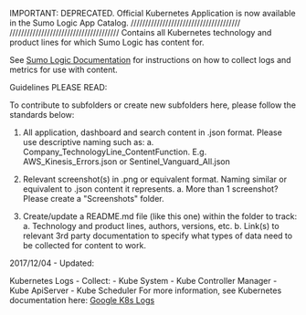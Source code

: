 IMPORTANT: DEPRECATED. Official Kubernetes Application is now available in the Sumo Logic App Catalog.
//////////////////////////////////////
//////////////////////////////////////
Contains all Kubernetes technology and product lines for which Sumo Logic has content for.

See [Sumo Logic Documentation](https://help.sumologic.com/) for instructions on how to collect logs and metrics for use with content.

Guidelines PLEASE READ:

To contribute to subfolders or create new subfolders here, please follow the standards below:

1. All application, dashboard and search content in .json format. Please use descriptive naming such as:
   a. Company_TechnologyLine_ContentFunction. E.g. AWS_Kinesis_Errors.json or Sentinel_Vanguard_All.json

2. Relevant screenshot(s) in .png or equivalent format. Naming similar or equivalent to .json content it represents.
   a. More than 1 screenshot? Please create a "Screenshots" folder.

3. Create/update a README.md file (like this one) within the folder to track:
   a. Technology and product lines, authors, versions, etc.
   b. Link(s) to relevant 3rd party documentation to specify what types of data need to be collected for content to work.

2017/12/04 - Updated:

  Kubernetes Logs - Collect:
    - Kube System
    - Kube Controller Manager
    - Kube ApiServer
    - Kube Scheduler
  For more information, see Kubernetes documentation here:
  [Google K8s Logs](https://kubernetes.io/docs/concepts/cluster-administration/logging/)
